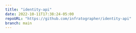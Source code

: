```yaml
---
title: "identity-api"
date: 2022-10-11T17:38:24-05:00
repoURL: "https://github.com/infratographer/identity-api"
branch: main
---
```

